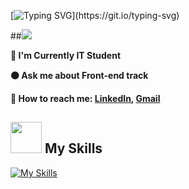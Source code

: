 [![Typing SVG](https://readme-typing-svg.herokuapp.com?font=Futura&color=F7630C&size=35&width=500&lines=Hello+There+👋;Nice+to+meet+you...)](https://git.io/typing-svg)


##<img src="https://media.tenor.com/c7IZhDj_OdcAAAAC/work-work-work-work.gif">


**🔵 I'm Currently IT Student**   

**🟠 Ask me about Front-end track**

**🔵 How to reach me: [LinkedIn](https://www.linkedin.com/in/mohamed-lahbib-97b885257/), <a href="mailto:lahbibmed07@gmail.com" target="_blanck"> Gmail </a>**



## <img src="https://media.giphy.com/media/WUlplcMpOCEmTGBtBW/giphy.gif" width="50"> My Skills

[![My Skills](https://skillicons.dev/icons?i=angular,laravel,flutter,nodejs,vue,flutter,mongodb,mysql,javascript,typescript,html,css,scss,bootstrap,,,,c,spring,python,figma,vscode,github,netlify,matlab,heroku,bash)](https://skillicons.dev)

<br>
